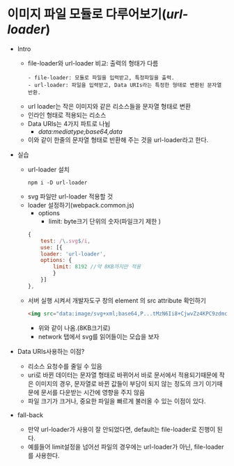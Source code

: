 # 이미지 파일 모듈로 다루어보기(**_url-loader_**)

-   Intro

    -   file-loader와 url-loader 비교: 출력의 형태가 다름
        ```
        - file-loader: 모듈로 파일을 입력받고, 특정파일을 출력.
        - url-loader: 파일을 입력받고, Data URIs라는 특정한 형태로 변환된 문자열 반환.
        ```
    -   url loader는 작은 이미지와 같은 리소스들을 문자열 형태로 변환
    -   인라인 형태로 적용되는 리소스
    -   Data URIs는 4가지 파트로 나뉨
        -   _data:mediatype;base64,data_
    -   이와 같이 한줄의 문자열 형태로 반환해 주는 것을 url-loader라고 한다.

-   실습

    -   url-loader 설치
        ```
        npm i -D url-loader
        ```
    -   svg 파일만 url-loader 적용할 것
    -   loader 설정하기(webpack.common.js)
        -   options
            -   limit: byte크기 단위의 숫자(파일크기 제한 )
        ```js
        {
            test: /\.svg$/i,
            use: [{
            loader: 'url-loader',
            options: {
                limit: 8192 //약 8KB까지만 적용
                }
            }]
        },
        ```
    -   서버 실행 시켜서 개발자도구 창의 element 의 src attribute 확인하기
        ```html
        <img src="data:image/svg+xml;base64,P...tMzN6Ii8+CjwvZz4KPC9zdmc+Cg==" />
        ```
        -   위와 같이 나옴.(8KB크기로)
        -   network 탭에서 svg를 읽어들이는 모습을 보자

-   Data URIs사용하는 이점?

    -   리소스 요청수를 줄일 수 있음
    -   uri로 바뀐 데이터는 문자열 형태로 바뀌어서 바로 문서에서 적용되기때문에 작은 이미지의 경우, 문자열로 바뀐 값들이 부담이 되지 않는 정도의 크기 이기때문에 문서를 다운받는 시간에 영향을 주지 않음
    -   파일 크기가 크거나, 중요한 파일을 빠르게 불러올 수 있는 이점이 있다.

-   fall-back
    -   만약 url-loader가 사용이 잘 안되었다면, default는 file-loader로 진행이 된다.
    -   예를들어 limit설정을 넘어선 파일의 경우에는 url-loader가 아닌, file-loader를 사용한다.
